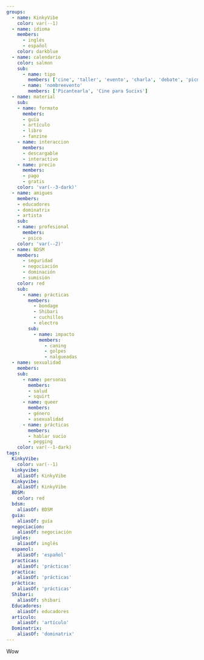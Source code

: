 ```yaml
---
groups:
  - name: KinkyVibe
    color: var(--1)
  - name: idioma
    members:
      - inglés
      - español
    color: darkblue
  - name: calendario
    color: salmon
    sub:
      - name: tipo
        members: ['cine', 'taller', 'evento', 'charla', 'debate', 'picnic']
      - name: 'nombreevento'
        members: ['Picantearla', 'Cine para Sucixs']
  - name: material
    sub:
    - name: formato
      members:  
      - guía
      - artículo
      - libro
      - fanzine
    - name: interaccion
      members:
      - descargable
      - interactivo
    - name: precio
      members:
      - pago
      - gratis
    color: 'var(--3-dark)'
  - name: amigues
    members: 
    - educadores 
    - dominatrix 
    - artista
    sub:
    - name: profesional
      members:
      - psico 
    color: 'var(--2)'
  - name: BDSM
    members:
      - seguridad
      - negociación
      - dominación
      - sumisión
    color: red
    sub:
      - name: prácticas
        members:
          - bondage
          - Shibari
          - cuchillos
          - electro
        sub:
          - name: impacto
            members:
              - caning
              - golpes
              - nalgueadas
  - name: sexualidad
    members:
    sub:
      - name: personas
        members:
        - salud
        - squirt
      - name: queer
        members: 
        - género
        - asexualidad
      - name: prácticas
        members:
        - hablar sucio
        - pegging
    color: var(--1-dark)
tags:
  KinkyVibe:
    color: var(--1)
  kinkyvibe:
    aliasOf: KinkyVibe
  Kinkyvibe:
    aliasOf: KinkyVibe
  BDSM:
    color: red
  bdsm:
    aliasOf: BDSM
  guia:
    aliasOf: guía
  negociacion:
    aliasOf: negociación
  ingles:
    aliasOf: inglés
  espanol:
    aliasOf: 'español'
  practicas:
    aliasOf: 'prácticas'
  practica:
    aliasOf: 'prácticas'
  práctica:
    aliasOf: 'prácticas'
  Shibari:
    aliasOf: shibari
  Educadores:
    aliasOf: educadores
  articulo:
    aliasOf: 'artículo'
  Dominatrix:
    aliasOf: 'dominatrix'
---
```


Wow
